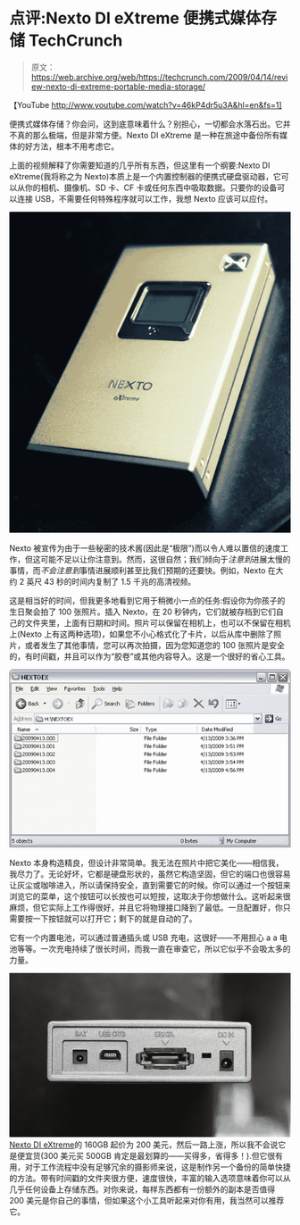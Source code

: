 # 点评:Nexto DI eXtreme 便携式媒体存储 TechCrunch

> 原文：<https://web.archive.org/web/https://techcrunch.com/2009/04/14/review-nexto-di-extreme-portable-media-storage/>

【YouTube http://www.youtube.com/watch?v=46kP4dr5u3A&hl=en&fs=1]

便携式媒体存储？你会问，这到底意味着什么？别担心，一切都会水落石出。它并不真的那么极端，但是非常方便。Nexto DI eXtreme 是一种在旅途中备份所有媒体的好方法，根本不用考虑它。

上面的视频解释了你需要知道的几乎所有东西，但这里有一个纲要:Nexto DI eXtreme(我将称之为 Nexto)本质上是一个内置控制器的便携式硬盘驱动器，它可以从你的相机、摄像机、SD 卡、CF 卡或任何东西中吸取数据。只要你的设备可以连接 USB，不需要任何特殊程序就可以工作，我想 Nexto 应该可以应付。

![img_1787](img/31f6917dece9074750e3ce4bd1cc490a.png "img_1787")

Nexto 被宣传为由于一些秘密的技术酱(因此是“极限”)而以令人难以置信的速度工作，但这可能不足以让你注意到。然而，这很自然；我们倾向于*注意到*进展太慢的事情，而*不会注意到*事情进展顺利甚至比我们预期的还要快。例如，Nexto 在大约 2 英尺 43 秒的时间内复制了 1.5 千兆的高清视频。

这是相当好的时间，但我更多地看到它用于稍微小一点的任务:假设你为你孩子的生日聚会拍了 100 张照片。插入 Nexto，在 20 秒钟内，它们就被存档到它们自己的文件夹里，上面有日期和时间。照片可以保留在相机上，也可以不保留在相机上(Nexto 上有这两种选项)，如果您不小心格式化了卡片，以后从库中删除了照片，或者发生了其他事情，您可以再次拍摄，因为您知道您的 100 张照片是安全的，有时间戳，并且可以作为“胶卷”或其他内容导入。这是一个很好的省心工具。

![nexto](img/8d3f286ac2cb9060a75641dee807cc63.png "nexto")

Nexto 本身构造精良，但设计非常简单。我无法在照片中把它美化——相信我，我尽力了。无论好坏，它都是硬盘形状的，虽然它构造坚固，但它的端口也很容易让灰尘或咖啡进入，所以请保持安全，直到需要它的时候。你可以通过一个按钮来浏览它的菜单，这个按钮可以长按也可以短按，这取决于你想做什么。这听起来很麻烦，但它实际上工作得很好，并且它将物理接口降到了最低。一旦配置好，你只需要按一下按钮就可以打开它；剩下的就是自动的了。

它有一个内置电池，可以通过普通插头或 USB 充电，这很好——不用担心 a a 电池等等。一次充电持续了很长时间，而我一直在审查它，所以它似乎不会吸太多的力量。

![img_1790](img/d8b850ed278ec6c698699c676de93210.png "img_1790")
 [Nexto DI eXtreme](https://web.archive.org/web/20230125112850/http://www.nextodiusa.com/)的 160GB 起价为 200 美元，然后一路上涨，所以我不会说它是便宜货(300 美元买 500GB 肯定是最划算的——买得多，省得多！).但它很有用，对于工作流程中没有足够冗余的摄影师来说，这是制作另一个备份的简单快捷的方法。带有时间戳的文件夹很方便，速度很快，丰富的输入选项意味着你可以从几乎任何设备上存储东西。对你来说，每样东西都有一份额外的副本是否值得 200 美元是你自己的事情，但如果这个小工具听起来对你有用，我当然可以推荐它。